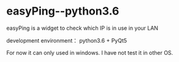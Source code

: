 # easyPing--python3.6
easyPing is a widget to check which IP is in use in your LAN

development environment：
   python3.6 + PyQt5
   
For now it can only used in windows. 
I have not test it in other OS.
